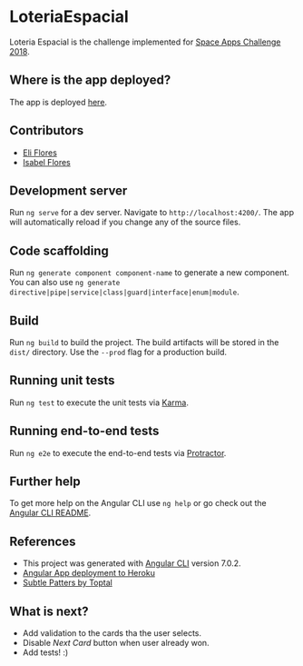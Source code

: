 # LoteriaEspacial

Loteria Espacial is the challenge implemented for [Space Apps Challenge 2018](https://2018.spaceappschallenge.org).

## Where is the app deployed?
The app is deployed [here](http://loteriaespacial.herokuapp.com/).

## Contributors 
- [Eli Flores](https://github.com/mignonnesaurus)
- [Isabel Flores](https://github.com/astroisa)

## Development server

Run `ng serve` for a dev server. Navigate to `http://localhost:4200/`. The app will automatically reload if you change any of the source files.

## Code scaffolding

Run `ng generate component component-name` to generate a new component. You can also use `ng generate directive|pipe|service|class|guard|interface|enum|module`.

## Build

Run `ng build` to build the project. The build artifacts will be stored in the `dist/` directory. Use the `--prod` flag for a production build.

## Running unit tests

Run `ng test` to execute the unit tests via [Karma](https://karma-runner.github.io).

## Running end-to-end tests

Run `ng e2e` to execute the end-to-end tests via [Protractor](http://www.protractortest.org/).

## Further help

To get more help on the Angular CLI use `ng help` or go check out the [Angular CLI README](https://github.com/angular/angular-cli/blob/master/README.md).

## References
* This project was generated with [Angular CLI](https://github.com/angular/angular-cli) version 7.0.2.
* [Angular App deployment to Heroku](https://medium.com/@hellotunmbi/how-to-deploy-angular-application-to-heroku-1d56e09c5147)
* [Subtle Patters by Toptal](https://www.toptal.com/designers/subtlepatterns/)

## What is next? 
* Add validation to the cards tha the user selects. 
* Disable _Next Card_ button when user already won. 
* Add tests! :) 
